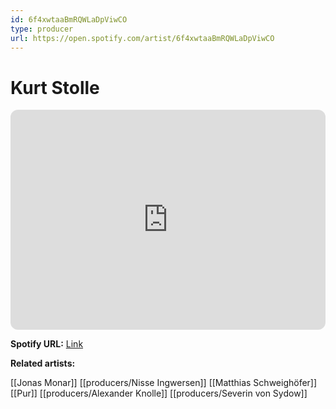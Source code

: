 ```yaml
---
id: 6f4xwtaaBmRQWLaDpViwCO
type: producer
url: https://open.spotify.com/artist/6f4xwtaaBmRQWLaDpViwCO
---
```

# Kurt Stolle

<iframe style="border-radius:12px" src="https://open.spotify.com/embed/artist/6f4xwtaaBmRQWLaDpViwCO" width="100%" height="352" frameBorder="0" allowfullscreen="" allow="autoplay; clipboard-write; encrypted-media; fullscreen; picture-in-picture" loading="lazy"></iframe>

**Spotify URL:** [Link](https://open.spotify.com/artist/6f4xwtaaBmRQWLaDpViwCO)

**Related artists:**

[[Jonas Monar]]
[[producers/Nisse Ingwersen]]
[[Matthias Schweighöfer]]
[[Pur]]
[[producers/Alexander Knolle]]
[[producers/Severin von Sydow]]
